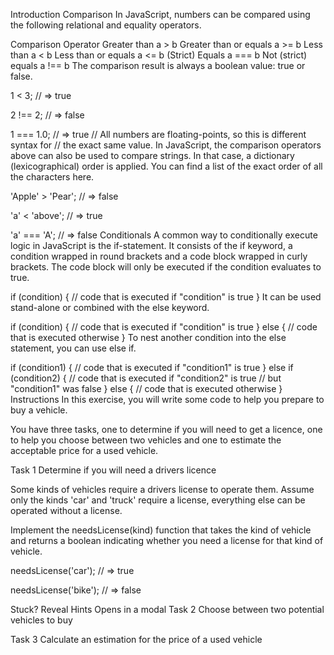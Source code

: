 Introduction
Comparison
In JavaScript, numbers can be compared using the following relational and equality operators.

Comparison	Operator
Greater than	a > b
Greater than or equals	a >= b
Less than	a < b
Less than or equals	a <= b
(Strict) Equals	a === b
Not (strict) equals	a !== b
The comparison result is always a boolean value: true or false.

1 < 3;
// => true

2 !== 2;
// => false

1 === 1.0;
// => true
// All numbers are floating-points, so this is different syntax for
// the exact same value.
In JavaScript, the comparison operators above can also be used to compare strings. In that case, a dictionary (lexicographical) order is applied. You can find a list of the exact order of all the characters here.

'Apple' > 'Pear';
// => false

'a' < 'above';
// => true

'a' === 'A';
// => false
Conditionals
A common way to conditionally execute logic in JavaScript is the if-statement. It consists of the if keyword, a condition wrapped in round brackets and a code block wrapped in curly brackets. The code block will only be executed if the condition evaluates to true.

if (condition) {
  // code that is executed if "condition" is true
}
It can be used stand-alone or combined with the else keyword.

if (condition) {
  // code that is executed if "condition" is true
} else {
  // code that is executed otherwise
}
To nest another condition into the else statement, you can use else if.

if (condition1) {
  // code that is executed if "condition1" is true
} else if (condition2) {
  // code that is executed if "condition2" is true
  // but "condition1" was false
} else {
  // code that is executed otherwise
}
Instructions
In this exercise, you will write some code to help you prepare to buy a vehicle.

You have three tasks, one to determine if you will need to get a licence, one to help you choose between two vehicles and one to estimate the acceptable price for a used vehicle.

Task 1
Determine if you will need a drivers licence

Some kinds of vehicles require a drivers license to operate them. Assume only the kinds 'car' and 'truck' require a license, everything else can be operated without a license.

Implement the needsLicense(kind) function that takes the kind of vehicle and returns a boolean indicating whether you need a license for that kind of vehicle.

needsLicense('car');
// => true

needsLicense('bike');
// => false

Stuck? Reveal Hints
Opens in a modal
Task 2
Choose between two potential vehicles to buy

Task 3
Calculate an estimation for the price of a used vehicle